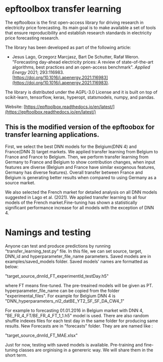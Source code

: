 # epftoolbox transfer learning


The epftoolbox is the first open-access library for driving research in electricity price forecasting. Its main goal is to make available a set of tools that ensure reproducibility and establish research standards in electricity price forecasting research.

The library has been developed as part of the following article:

- Jesus Lago, Grzegorz Marcjasz, Bart De Schutter, Rafał Weron. "Forecasting day-ahead electricity prices: A review of state-of-the-art algorithms, best practices and an open-access benchmark". *Applied Energy* 2021; 293:116983. [https://doi.org/10.1016/j.apenergy.2021.116983](https://doi.org/10.1016/j.apenergy.2021.116983).

The library is distributed under the AGPL-3.0 License and it is built on top of scikit-learn, tensorflow, keras, hyperopt, statsmodels, numpy, and pandas. 

Website: [https://epftoolbox.readthedocs.io/en/latest/](https://epftoolbox.readthedocs.io/en/latest/) 

## This is the modified version of the epftoobox for transfer learning applications.

First, we select the best DNN models for the Belgium(DNN 4) and France(DNN 3) target markets. 
We applied transfer learning from Belgium to France and France to Belgium. 
Then, we perform transfer learning from Germany to France and Belgium to show contribution changes, when input features are diverse (Belgium and France have similar exogenous features, Germany has diverse features). Overall transfer between France and Belgium is generating better results when compared to using Germany as a source market.

We also selected the French market for detailed analysis on all DNN models suggested in Lago et al. (2021). We applied transfer learning to all four models of the French market.Fine-tuning has shown a statistically significant performance increase for all models with the exception of DNN 4. 

# Namings and testing
Anyone can test and produce predictions by running  “transfer_learning_test.py” file.  In this file, we can set source, target, DNN_id and hyperparameter_file_name parameters. Saved models are in examples/saved_models folder. Saved models' names are formatted as below:

"target_source_dnnId_FT_experimentId_testDay.h5"  

where FT means fine-tuned. The pre-treained models will be given as PT. hyperparameter_file_name can be copied from the folder "experimental_files". For example for Belgium DNN 4 is "DNN_hyperparameters_nl2_datBE_YT2_SF_SF_DA_CW4_1"

For example to forecasting 01.01.2016 in Belgium market with DNN 4,  "BE_FR_4_FT/BE_FR_4_FT_1_1.h5" model is used. There are also random shuffle indexes files for each test day in the same folder  for producing same results. New Forecasts are in "forecasts" folder. They are are named like :

"target_source_dnnId_FT_MAE.xlsx"  

Just for now, testing with saved models is available. 
Pre-training and fine-tuning classes are orginising in a genereric way. We will share them in the short term.  

